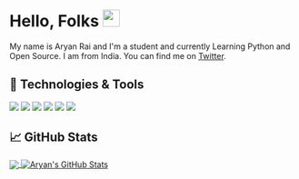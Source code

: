 # Hello, Folks <img src="https://github.com/aaryanrr/aaryanrr/blob/main/wave.gif" width=30px>

My name is Aryan Rai and I'm a student and currently Learning Python and Open Source. I am from India. You can find me on [Twitter](https://twitter.com/Aryann_nnn).

## 🔧 Technologies & Tools

![](https://img.shields.io/badge/OS-Windows-informational?style=flat&logo=windows&logoColor=white&color=2bbc8a)
![](https://img.shields.io/badge/OS-Ubuntu-informational?style=flat&logo=ubuntu&logoColor=white&color=2bbc8a)
![](https://img.shields.io/badge/Editor-Vscode-informational?style=flat&logo=visual-studio-code&logoColor=white&color=2bbc8a)
![](https://img.shields.io/badge/Code-Python-informational?style=flat&logo=python&logoColor=white&color=2bbc8a)
![](https://img.shields.io/badge/Shell-WSL_Bash-informational?style=flat&logo=gnu-bash&logoColor=white&color=2bbc8a)
![](https://img.shields.io/badge/Tools-MySQL-informational?style=flat&logo=mysql&logoColor=white&color=2bbc8a)

## &#x1f4c8; GitHub Stats


<a href="https://github.com/aaryanrr/aaryanrr">

  <img align="center" src="https://github-readme-stats.vercel.app/api/top-langs/?username=aaryanrr&hide=javascript&title_color=ffffff&text_color=c9cacc&icon_color=2bbc8a&bg_color=1d1f21" />

</a>

<a href="https://github.com/aaryanrr/aaryanrr">
  <img align="center" src="https://github-readme-stats.vercel.app/api?username=aaryanrr&show_icons=true&line_height=27&count_private=true&title_color=ffffff&text_color=c9cacc&icon_color=2bbc8a&bg_color=1d1f21" alt="Aryan's GitHub Stats" />
</a>

<!-- Resources -->
<!-- GitHub Stats: https://github.com/anuraghazra/github-readme-stats -->
<!-- Shields: https://shields.io/ -->
